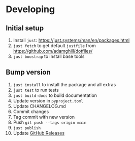 # Developing

## Initial setup

1. Install `just`: https://just.systems/man/en/packages.html
1. `just fetch` to get default `justfile` from https://github.com/adamghill/dotfiles/
1. `just boostrap` to install base tools

## Bump version

1. `just install` to install the package and all extras
1. `just test` to run tests
1. `just build-docs` to build documentation
1. Update version in `pyproject.toml`
1. Update CHANGELOG.md
1. Commit changes
1. Tag commit with new version
1. Push `git push --tags origin main`
1. `just publish`
1. Update [GitHub Releases](https://github.com/adamghill/coltrane/releases/new)
